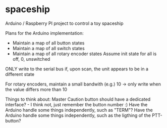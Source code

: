 # spaceship
Arduino / Raspberry PI project to control a toy spaceship

Plans for the Arduino implementation:
* Maintain a map of all button states
* Maintain a map of all switch states
* Maintain a map of all rotary encoder states
Assume init state for all is off, 0, unswitched

ONLY write to the serial bus if, upon scan, the unit appears to be in a different state

For rotary encoders, maintain a small bandwith (e.g.) 10 -> only write when the value differs more than 10

Things to think about:
Master Caution button should have a dedicated interface? - I think not, just remember the button number :)
Have the Arduino handle some things independently, such as "TERM"?
Have the Arduino handle some things independently, such as the ligthing of the PTT-button?

